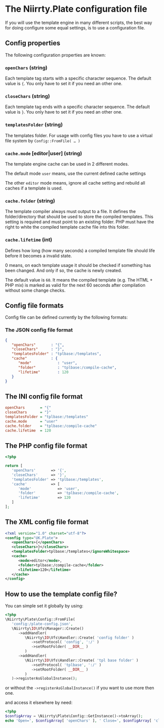 # The Niirrty.Plate configuration file

If you will use the template engine in many different scripts, the best way for doing configure some equal settings,
is to use a configuration file.

## Config properties

The following configuration properties are known:

### `openChars` (string)

   Each template tag starts with a specific character sequence. The default value is `{`.
   You only have to set it if you need an other one.

### `closeChars` (string)

   Each template tag ends with a specific character sequence. The default value is `}`.
   You only have to set it if you need an other one.

### `templatesFolder` (string)

   The templates folder. For usage with config files you have to use a virtual file system by
   `Config::FromFile( … )`

### `cache.mode` [editor|user] (string)

   The template engine cache can be used in 2 different modes.
   
   The default mode `user` means, use the current defined cache settings
   
   The other `editor` mode means, ignore all cache setting and rebuild all caches if a template is used.


### `cache.folder` (string)

   The template compiler always must output to a file. It defines the folder/directory that should be used to store the
   compiled templates. This setting is required and must point to an existing folder. PHP must have the right to white
   the compiled template cache file into this folder.

### `cache.lifetime` (int)

   Defines how long (how many seconds) a compiled template file should life before it becomes a invalid state.
   
   0 means, on each template usage it should be checked if something has been changed. And only if so, the cache is
   newly created.
   
   The default value is `60`. It means the compiled template (e.g. The HTML + PHP mix) is marked as valid for the next
   60 seconds after compilation without some change checks.
   

## Config file formats   

Config file can be defined currently by the following formats:

### The JSON config file format

```json
{
   "openChars"       : "{",
   "closeChars"      : "}",
   "templatesFolder" : "tplbase:/templates",
   "cache"           : {
      "mode"            : "user",
      "folder"          : "tplbase:/compile-cache",
      "lifetime"        : 120
   }
}
```


## The INI config file format

```ini
openChars       = "{"
closeChars      = "}"
templatesFolder = "tplbase:/templates"
cache.mode      = "user"
cache.folder    = "tplbase:/compile-cache"
cache.lifetime  = 120
```



## The PHP config file format

```php
<?php

return [
   'openChars'       => '{',
   'closeChars'      => '}',
   'templatesFolder' => 'tplbase:/templates',
   'cache'           => [
      'mode'            => 'user',
      'folder'          => 'tplbase:/compile-cache',
      'lifetime'        => 120
   ]
];

```


## The XML config file format

```xml
<?xml version="1.0" charset="utf-8"?>
<config type="UK.Plate">
   <openChars>{</openChars>
   <closeChars>}</closeChars>
   <templatesFolder>tplbase:/templates</ignoreWhitespace>
   <cache>
      <mode>editor</mode>,
      <folder>tplbase:/compile-cache</folder>
      <lifetime>120</lifetime>
   </cache>
</config>
```



## How to use the template config file?

You can simple set it globally by using:

```php
<?php
\Niirrty\Plate\Config::FromFile(
   'config:/plate-config.json',
   \Niirrty\IO\Vfs\Manager::Create()
      ->addHandler(
         \Niirrty\IO\Vfs\Handler::Create( 'config folder' )
            ->setProtocol( 'config', ':/' )
            ->setRootFolder( __DIR__ )
         )
      ->addHandler(
         \Niirrty\IO\Vfs\Handler::Create( 'tpl base folder' )
            ->setProtocol( 'tplbase', ':/' )
            ->setRootFolder( __DIR__ )
         )
   )->registerAsGlobalInstance();
```

or without the `->registerAsGlobalInstance()` if you want to use more then one.

and access it elsewhere by need:

```php
<?php
$configArray = \Niirrty\Plate\Config::GetInstance()->toArray();
echo 'Open=', $configArray[ 'openChars' ], ' Close=', $configArray[ 'closeChars' ];
```